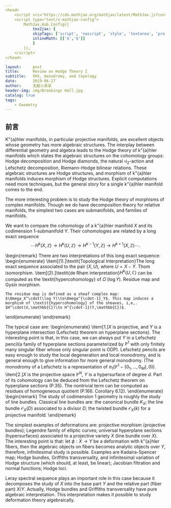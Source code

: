 ```yaml
---
<head>
    <script src="https://cdn.mathjax.org/mathjax/latest/MathJax.js?config=TeX-AMS-MML_HTMLorMML" type="text/javascript"></script>
    <script type="text/x-mathjax-config">
        MathJax.Hub.Config({
            tex2jax: {
            skipTags: ['script', 'noscript', 'style', 'textarea', 'pre'],
            inlineMath: [['$','$']]
            }
        });
    </script>
</head>

layout:     post
title:      Review on Hodge Theory I
subtitle:   VHS, monodromy, and topology
date:       2019-06-27
author:     无敌小呆呆
header-img: img/Brookings Hall.jpg
catalog: true
tags:
    - Geometry
---
```




## 前言

K\"{a}hler manifolds, in particular projective manifolds, are excellent objects whose geometry has more algebraic structures. The interplay between differential geometry and algebra leads to the Hodge theory of k\"{a}hler manifolds which states the algebraic structures on the cohomology groups: Hodge decomposition and Hodge diamonds, the natural $\mathfrak{sl}_2$-action and Lefschetz decomposition, Riemann-Hodge bilinear relations. These algebraic structures are Hodge structures, and morphism of k\"{a}hler manifolds induces morphism of Hodge structures. Explicit computations need more techniques, but the general story for a single k\"{a}hler manifold comes to the end.



The more interesting problem is to study the Hodge theory of morphisms of complex manifolds. Though we do have decomposition theory for relative manifolds, the simplest two cases are submanifolds, and families of manifolds.

We want to compare the cohomology of a k\"{a}hler manifold $X$ and its codimension $1$-submanifold $Y$. Their cohomologies are related by a long exact sequence
$$\cdots H^k(X,\mathbb{Z})\to H^k(U,\mathbb{Z})\to H^{k-1}(Y,\mathbb{Z})\to H^{k+1}(X,\mathbb{Z})\cdots.$$

\begin{remark}
There are two interpretations of this long exact sequence:
\begin{enumerate}
\item[(1).]\textit{Topological Interpretation}The long exact sequence associated to the pair $(X,U)$, where $U=X-Y$. Thom isomorphism.
\item[(2).]\textit{de Rham interpretation}$H^k(U,\mathbb{C})$ can be computed as the \textit{hypercohomology} of $\Omega^\cdot(\log Y)$. Residue map and Gysin morphism.

    The residue map is defined as a sheaf complex map: $\Omega_X^\cdot(\log Y)\to\Omega^{\cdot-1}_Y$. This map induces a morphism of \textit{hypercohomology} of the sheaves, i,e,. $H^\cdot(U,\mathbb{C})\to H^{\cdot-1}(Y,\mathbb{C})$.
\end{enumerate}
\end{remark}

The typical case are:
\begin{enumerate}
\item[1.]$X$ is projective, and $Y$ is a hyperplane intersection (Lefschetz theorem on hyperplane sections). The interesting point is that, in this case, we can always put $Y$ in a Lefschetz pencil(a family of hyperplane sections parameterized by $\mathbb{P}^1$ with only finitely many singular fiber whose only singular point is ODP). Lefschetz pencils are easy enough to study the local degeneration and local monodromy, and is general enough to give information for more general monodromy. (The monodromy of a Lefschetz is a representation of $\pi_1(\mathbb{P}^1-\{0_1,...,0_M\},0)$).
\item[2.]$X$ is the projective space $\mathbb{P}^N$, $Y$ is a hypersurface of degree $d$. Part of its cohomology can be deduced from the Lefschetz theorem on hyperplane sections (P.35). The nontrivial term can be computed as residues of homogeneous quotient (P.166. Corollary 6.12).
\end{enumerate}
\begin{remark}
The study of codimension $1$ geometry is roughly the study of line bundles. Classical line bundles are: the canonical bundle $K_X$; the line bundle $\mathcal{O}_{X}(D)$ associated to a divisor $D$; the twisted bundle $\mathcal{O}_X(k)$ for a projective manifold.
\end{remark}

The simplest examples of deformations are: projective morphism (projective bundles); Legendre family of elliptic curves; universal hyperplane sections (hypersurfaces) associated to a projective variety $X$ (line bundle over $X$). The interesting point is that: let  $\phi:X\to Y$ be a deformation with k\"{a}hler fibers, then the algebraic objects on fibers becomes analytic objects over $Y$, therefore, infinitesimal study is possible. Examples are Kadaira-Spencer map; Hodge bundles, Griffiths transversality, and infinitesimal variation of Hodge structure (which should, at least, be linear); Jacobian filtration and normal functions; Hodge loci.

Leray spectral sequence plays an important role in this case because it decomposes the study of $X$ into the base part $Y$ and the relative part (fiber part) $X/Y$. Actually, Hodge bundles and Griffiths transversality have pure algebraic interpretation. This interpretation makes it possible to study deformation theory algebraically.
